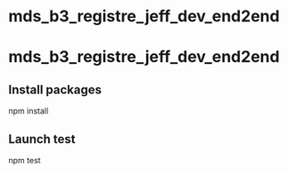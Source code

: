 # mds_b3_registre_jeff_dev_end2end
# mds_b3_registre_jeff_dev_end2end

## Install packages

npm install

## Launch test

npm test 